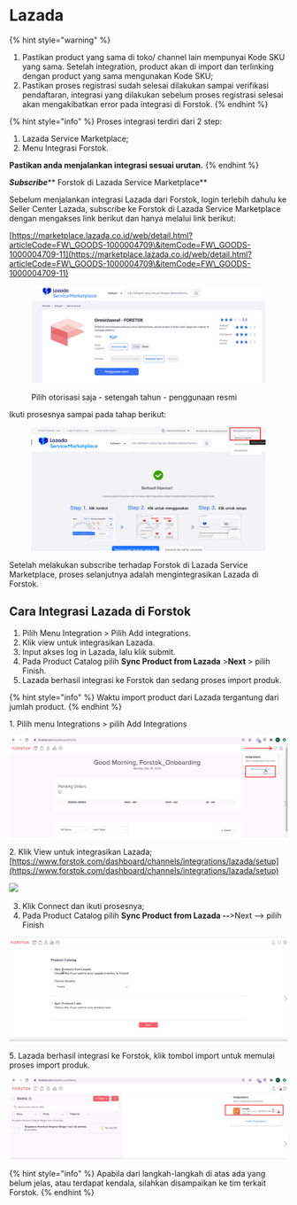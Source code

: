 # Lazada

{% hint style="warning" %}
1. Pastikan product yang sama di toko/ channel lain mempunyai Kode SKU yang sama. Setelah integration, product akan di import dan terlinking dengan product yang sama mengunakan Kode SKU;
2. Pastikan proses registrasi sudah selesai dilakukan sampai verifikasi pendaftaran, integrasi yang dilakukan sebelum proses registrasi selesai akan mengakibatkan error pada integrasi di Forstok.
{% endhint %}

{% hint style="info" %}
Proses integrasi terdiri dari 2 step:

1. Lazada Service Marketplace;
2. Menu Integrasi Forstok.

**Pastikan anda menjalankan integrasi sesuai urutan.**
{% endhint %}

_**Subscribe**_** Forstok di Lazada Service Marketplace**

Sebelum menjalankan integrasi Lazada dari Forstok, login terlebih dahulu ke Seller Center Lazada, subscribe ke Forstok di Lazada Service Marketplace dengan mengakses link berikut dan hanya melalui link berikut:&#x20;

[https://marketplace.lazada.co.id/web/detail.html?articleCode=FW\_GOODS-1000004709\&itemCode=FW\_GOODS-1000004709-11](https://marketplace.lazada.co.id/web/detail.html?articleCode=FW\_GOODS-1000004709\&itemCode=FW\_GOODS-1000004709-11)

<figure><img src="../../.gitbook/assets/Lazada Service.png" alt=""><figcaption><p>Pilih otorisasi saja - setengah tahun - penggunaan resmi</p></figcaption></figure>

Ikuti prosesnya sampai pada tahap berikut:

<figure><img src="../../.gitbook/assets/image (467).png" alt=""><figcaption></figcaption></figure>

Setelah melakukan subscribe terhadap Forstok di Lazada Service Marketplace, proses selanjutnya adalah mengintegrasikan Lazada di Forstok.

## Cara Integrasi Lazada di Forstok

1. Pilih Menu Integration > Pilih Add integrations.
2. Klik view untuk integrasikan Lazada.
3. Input akses log in Lazada, lalu klik submit.
4. Pada Product Catalog pilih **Sync Product from Lazada** >**Next** > pilih Finish.
5. Lazada berhasil integrasi ke Forstok dan sedang proses import produk.

{% hint style="info" %}
Waktu import product dari Lazada tergantung dari jumlah product.
{% endhint %}

1\. Pilih menu Integrations > pilih Add Integrations

![](<../../.gitbook/assets/image (142).png>)

2\. Klik View untuk integrasikan Lazada; \
[https://www.forstok.com/dashboard/channels/integrations/lazada/setup](https://www.forstok.com/dashboard/channels/integrations/lazada/setup)

![](<../../.gitbook/assets/Screenshot 2024-02-07 at 5.28.46 PM.png>)

3. Klik Connect dan ikuti prosesnya;
4. Pada Product Catalog pilih **Sync Product from Lazada --**>Next --> pilih Finish

![](<../../.gitbook/assets/image (210).png>)

5\. Lazada berhasil integrasi ke Forstok, klik tombol import untuk memulai proses import produk.

![](<../../.gitbook/assets/image (242).png>)

{% hint style="info" %}
Apabila dari langkah-langkah di atas ada yang belum jelas, atau terdapat kendala, silahkan disampaikan ke tim terkait Forstok.
{% endhint %}
